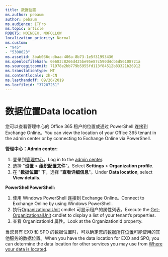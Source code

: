 ```yaml
---
title: 数据位置
ms.author: pebaum
author: pebaum
ms.audience: ITPro
ms.topic: article
ROBOTS: NOINDEX, NOFOLLOW
localization_priority: Normal
ms.custom:
- "945"
- "5300023"
ms.assetid: 3bab036c-dbaa-406a-8b73-1e5f31993436
ms.openlocfilehash: 0e683c8266d425be95e87c590d4cb5d56108721a
ms.sourcegitcommit: 71978e2bb779b5955fd113f84512b83321b26912
ms.translationtype: MT
ms.contentlocale: zh-CN
ms.lasthandoff: 09/26/2019
ms.locfileid: "37207251"
---
```

# <a name="data-location"></a><span data-ttu-id="e98c6-102">数据位置</span><span class="sxs-lookup"><span data-stu-id="e98c6-102">Data location</span></span>

<span data-ttu-id="e98c6-103">您可以查看管理中心的 Office 365 租户的位置或通过 PowerShell 连接到 Exchange Online。</span><span class="sxs-lookup"><span data-stu-id="e98c6-103">You can view the location of your Office 365 tenant in the admin center or by connecting to Exchange Online via PowerShell.</span></span>


<span data-ttu-id="e98c6-104">**管理中心：**</span><span class="sxs-lookup"><span data-stu-id="e98c6-104">**Admin center:**</span></span>
1. <span data-ttu-id="e98c6-105">登录到[管理中心](https://admin.microsoft.com/Adminportal/Home)。</span><span class="sxs-lookup"><span data-stu-id="e98c6-105">Log in to the [admin center](https://admin.microsoft.com/Adminportal/Home).</span></span>
2. <span data-ttu-id="e98c6-106">选择 "**设置** > **组织配置文件**"。</span><span class="sxs-lookup"><span data-stu-id="e98c6-106">Select **Settings** > **Organization profile**.</span></span>
3. <span data-ttu-id="e98c6-107">在 "**数据位置**" 下，选择 "**查看详细信息**"。</span><span class="sxs-lookup"><span data-stu-id="e98c6-107">Under **Data location**, select **View details**.</span></span>


<span data-ttu-id="e98c6-108">**PowerShell**</span><span class="sxs-lookup"><span data-stu-id="e98c6-108">**PowerShell:**</span></span>
1. <span data-ttu-id="e98c6-109">使用 Windows PowerShell 连接到 Exchange Online。</span><span class="sxs-lookup"><span data-stu-id="e98c6-109">Connect to Exchange Online by using Windows PowerShell.</span></span>
2. <span data-ttu-id="e98c6-110">执行[OrganizationalUnit](https://docs.microsoft.com/en-us/powershell/module/exchange/active-directory/get-organizationalunit) cmdlet 可显示租户的属性列表。</span><span class="sxs-lookup"><span data-stu-id="e98c6-110">Execute the [Get-OrganizationalUnit](https://docs.microsoft.com/en-us/powershell/module/exchange/active-directory/get-organizationalunit) cmdlet to display a list of your tenant’s properties.</span></span> 
3. <span data-ttu-id="e98c6-111">查看 OrganizationId 属性。</span><span class="sxs-lookup"><span data-stu-id="e98c6-111">Look at the OrganizationId property.</span></span>

<span data-ttu-id="e98c6-112">当您具有 EXO 和 SPO 的数据位置时，可以确定您的[数据所在位置](https://products.office.com/where-is-your-data-located)可能使用的其他服务的数据位置。</span><span class="sxs-lookup"><span data-stu-id="e98c6-112">When you have the data location for EXO and SPO, you can determine the data location for other services you may use from [Where your data is located](https://products.office.com/where-is-your-data-located).</span></span>